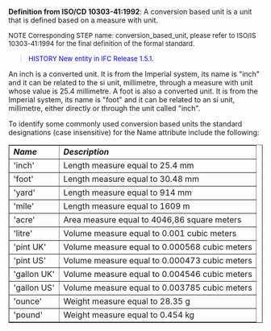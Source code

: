 ﻿**Definition from ISO/CD 10303-41:1992**: A conversion based unit is a unit that is defined based on a measure with unit.

> <font size="-1">
  NOTE Corresponding STEP name: conversion_based_unit, please refer to ISO/IS 10303-41:1994
  for the final definition of the formal standard.
</font>

> <font size="-1" color="#0000FF">HISTORY New entity in IFC Release 1.5.1.
</font>

An inch is a converted unit. It is from the Imperial system, its name is "inch" and it can be related to the si unit, millimetre, through a measure with unit whose value is 25.4 millimetre. A foot is also a converted unit. It is from the Imperial system, its name is "foot" and it can be related to an si unit, millimetre, either directly or through the unit called "inch".

To identify some commonly used conversion based units the standard designations (case insensitive) for the Name attribute include the following:

<table border="1"> 
	<tr> 
		 <td><i><b>Name</b></i></td> 
		 <td><i><b>Description</b></i></td> 
	</tr> 
	<tr> 
		<td>'inch'</td> 
		<td>Length measure equal to 25.4 mm</td> 
	</tr>
	<tr> 
		<td>'foot'</td> 
		<td>Length measure equal to 30.48 mm</td> 
	</tr>
	<tr> 
		<td>'yard'</td> 
		<td>Length measure equal to 914 mm</td> 
	</tr>
	<tr> 
		<td>'mile'</td> 
		<td>Length measure equal to 1609 m</td> 
	</tr>
	<tr> 
		<td>'acre'</td> 
		<td>Area measure equal to 4046,86 square meters</td> 
	</tr>
	<tr> 
		<td>'litre'</td> 
		<td>Volume measure equal to 0.001 cubic meters</td> 
	</tr>
	<tr> 
		<td>'pint UK'</td> 
		<td>Volume measure equal to 0.000568 cubic meters</td> 
	</tr>
	<tr> 
		<td>'pint US'</td> 
		<td>Volume measure equal to 0.000473 cubic meters</td> 
	</tr>
	<tr> 
		<td>'gallon UK'</td> 
		<td>Volume measure equal to 0.004546 cubic meters</td> 
	</tr>
	<tr> 
		<td>'gallon US'</td> 
		<td>Volume measure equal to 0.003785 cubic meters</td> 
	</tr>
	<tr> 
		<td>'ounce'</td> 
		<td>Weight measure equal to 28.35 g</td> 
	</tr>
	<tr> 
		<td>'pound'</td> 
		<td>Weight measure equal to 0.454 kg</td> 
	</tr> 
</table>
